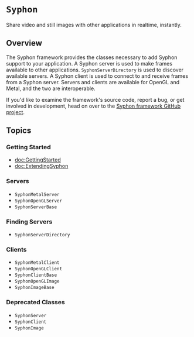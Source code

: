 # ``Syphon``

Share video and still images with other applications in realtime, instantly.

## Overview

The Syphon framework provides the classes necessary to add Syphon support to your application. A Syphon server is used to make frames available to other applications. ``SyphonServerDirectory`` is used to discover available servers. A Syphon client is used to connect to and receive frames from a Syphon server. Servers and clients are available for OpenGL and Metal, and the two are interoperable.

If you'd like to examine the framework's source code, report a bug, or get involved in development, head on over to the [Syphon framework GitHub project](https://github.com/Syphon/Syphon-Framework).

## Topics

### Getting Started

- <doc:GettingStarted>
- <doc:ExtendingSyphon>

### Servers

- ``SyphonMetalServer``
- ``SyphonOpenGLServer``
- ``SyphonServerBase``

### Finding Servers

- ``SyphonServerDirectory``

### Clients

- ``SyphonMetalClient``
- ``SyphonOpenGLClient``
- ``SyphonClientBase``
- ``SyphonOpenGLImage``
- ``SyphonImageBase``

### Deprecated Classes

- ``SyphonServer``
- ``SyphonClient``
- ``SyphonImage``
